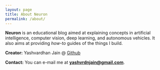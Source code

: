 ```yaml
---
layout: page
title: About Neuron
permalink: /about/
---
```


**Neuron** is an educational blog aimed at explaining concepts in artificial intelligence, computer vision, deep learning, and autonomous vehicles. It also aims at providing *how-to* guides of the things I build.

**Creator:** Yashvardhan Jain @ [Github](https://github.com/j-yash)

**Contact:** You can e-mail me at **yashvrdnjain@gmail.com**.
